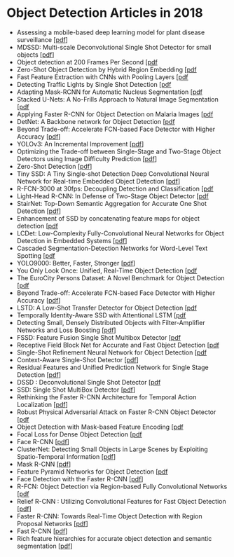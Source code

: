 # Object Detection Articles in 2018

+ Assessing a mobile-based deep learning model for plant disease surveillance [[pdf](https://arxiv.org/abs/1805.08692)]
+ MDSSD: Multi-scale Deconvolutional Single Shot Detector for small objects [[pdf](https://arxiv.org/abs/1805.07009)]
+ Object detection at 200 Frames Per Second [[pdf](https://arxiv.org/]abs/1805.06361)
+ Zero-Shot Object Detection by Hybrid Region Embedding [[pdf](]https://arxiv.org/abs/1805.06157)
+ Fast Feature Extraction with CNNs with Pooling Layers [[pdf](]https://arxiv.org/abs/1805.03096)
+ Detecting Traffic Lights by Single Shot Detection [[pdf](https://arxiv.org/]abs/1805.02523)
+ Adapting Mask-RCNN for Automatic Nucleus Segmentation [[pdf](]https://arxiv.org/abs/1805.00500)
+ Stacked U-Nets: A No-Frills Approach to Natural Image Segmentation [[pdf](]https://arxiv.org/abs/1804.10343)
+ Applying Faster R-CNN for Object Detection on Malaria Images [[pdf](]https://arxiv.org/abs/1804.09548)
+ DetNet: A Backbone network for Object Detection [[pdf](https://arxiv.org/]abs/1804.06215)
+ Beyond Trade-off: Accelerate FCN-based Face Detector with Higher Accuracy [[pdf](https://arxiv.org/abs/1804.05197)]
+ YOLOv3: An Incremental Improvement [[pdf](https://arxiv.org/abs/1804.02767)]
+ Optimizing the Trade-off between Single-Stage and Two-Stage Object Detectors using Image Difficulty Prediction [[pdf](https://arxiv.org/abs/1803.08707)]
+ Zero-Shot Detection [[pdf](https://arxiv.org/abs/1803.07113)]
+ Tiny SSD: A Tiny Single-shot Detection Deep Convolutional Neural Network for Real-time Embedded Object Detection [[pdf](https://arxiv.org/abs/1802.06488)]
+ R-FCN-3000 at 30fps: Decoupling Detection and Classification [[pdf](]https://arxiv.org/abs/1712.01802)
+ Light-Head R-CNN: In Defense of Two-Stage Object Detector [[pdf](]https://arxiv.org/abs/1711.07264)
+ StairNet: Top-Down Semantic Aggregation for Accurate One Shot Detection [[pdf](https://arxiv.org/abs/1709.05788)]
+ Enhancement of SSD by concatenating feature maps for object detection [[pdf](]https://arxiv.org/abs/1705.09587)
+ LCDet: Low-Complexity Fully-Convolutional Neural Networks for Object Detection in Embedded Systems [[pdf](https://arxiv.org/abs/1705.05922)]
+ Cascaded Segmentation-Detection Networks for Word-Level Text Spotting [[pdf](]https://arxiv.org/abs/1704.00834)
+ YOLO9000: Better, Faster, Stronger [[pdf](https://arxiv.org/abs/1612.08242)]
+ You Only Look Once: Unified, Real-Time Object Detection [[pdf](]https://arxiv.org/abs/1506.02640)
+ The EuroCity Persons Dataset: A Novel Benchmark for Object Detection [[pdf](]https://arxiv.org/abs/1805.07193)
+ Beyond Trade-off: Accelerate FCN-based Face Detector with Higher Accuracy [[pdf](https://arxiv.org/abs/1804.05197)]
+ LSTD: A Low-Shot Transfer Detector for Object Detection [[pdf](]https://arxiv.org/abs/1803.01529)
+ Temporally Identity-Aware SSD with Attentional LSTM [[pdf](https://arxiv.org/]abs/1803.00197)
+ Detecting Small, Densely Distributed Objects with Filter-Amplifier Networks and Loss Boosting [[pdf](https://arxiv.org/abs/1802.07845)]
+ FSSD: Feature Fusion Single Shot Multibox Detector [[pdf](https://arxiv.org/]abs/1712.00960)
+ Receptive Field Block Net for Accurate and Fast Object Detection [[pdf](]https://arxiv.org/abs/1711.07767)
+ Single-Shot Refinement Neural Network for Object Detection [[pdf](]https://arxiv.org/abs/1711.06897)
+ Context-Aware Single-Shot Detector [[pdf](https://arxiv.org/abs/1707.08682)]
+ Residual Features and Unified Prediction Network for Single Stage Detection [[pdf](https://arxiv.org/abs/1707.05031)]
+ DSSD : Deconvolutional Single Shot Detector [[pdf](https://arxiv.org/]abs/1701.06659)
+ SSD: Single Shot MultiBox Detector [[pdf](https://arxiv.org/abs/1512.02325)]
+ Rethinking the Faster R-CNN Architecture for Temporal Action Localization [[pdf](https://arxiv.org/abs/1804.07667)]
+ Robust Physical Adversarial Attack on Faster R-CNN Object Detector [[pdf](]https://arxiv.org/abs/1804.05810)
+ Object Detection with Mask-based Feature Encoding [[pdf](https://arxiv.org/]abs/1802.03934)
+ Focal Loss for Dense Object Detection [[pdf](https://arxiv.org/abs/1708.02002])
+ Face R-CNN [[pdf](https://arxiv.org/abs/1706.01061)]
+ ClusterNet: Detecting Small Objects in Large Scenes by Exploiting Spatio-Temporal Information [[pdf](https://arxiv.org/abs/1704.02694)]
+ Mask R-CNN [[pdf](https://arxiv.org/abs/1703.06870)]
+ Feature Pyramid Networks for Object Detection [[pdf](https://arxiv.org/]abs/1612.03144)
+ Face Detection with the Faster R-CNN [[pdf](https://arxiv.org/abs/1606.03473)]
+ R-FCN: Object Detection via Region-based Fully Convolutional Networks [[pdf](]https://arxiv.org/abs/1605.06409)
+ Relief R-CNN : Utilizing Convolutional Features for Fast Object Detection [[pdf](https://arxiv.org/abs/1601.06719)]
+ Faster R-CNN: Towards Real-Time Object Detection with Region Proposal Networks [[pdf](https://arxiv.org/abs/1506.01497)]
+ Fast R-CNN [[pdf](https://arxiv.org/abs/1504.08083)]
+ Rich feature hierarchies for accurate object detection and semantic segmentation [[pdf](https://arxiv.org/abs/1311.2524)]
